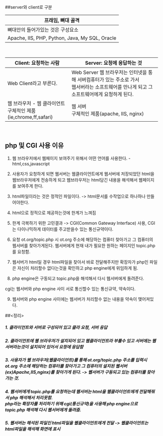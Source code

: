 ##server와 client로 구분

프래임, 뼈대 골격 |
---------------------|
뼈대안의 들어가있는 것은 구성요소 | 
Apache, IIS, PHP, Python, Java, My SQL, Oracle |

<br/>

Client: 요청하는 사람 | Server: 요청에 응답하는 것
-----------------------|-----------------------------------
Web Client라고 부른다.| Web Server 웹 브라우저는 인터넷을 통해 서버컴퓨터가 있는 주소로 가서 <br/> 웹서버라는 소프트웨어를 만나게 되고 그 소프트웨어에게 요청하게 된다.
웹 브라우저 - 웹 클라이언트<br/>구체적인 제품(ie,chrome,ff,safari) | 웹 서버<br/>구체적인 제품(apache, IIS, nginx)

<br/>

## php 및 CGI 사용 이유

1. 웹 브라우저에서 웹페이지 보여주기 위해서 어떤 언어를 사용한다. - html,css,javascript

2. 사용자가 요청하게 되면 웹서버는 웹클라이언트에게 웹서버에 저장되었던 html을 웹브라우저에게 전송하게 되고 웹브라우저는 html담긴 내용을 해석해서 웹페이지를 보여주게 한다. 

3. html파일이라는 것은 정적인 파일이다. -> html문서를 수작업으로 하나하나 만들어야한다. 

4. html으로 정적으로 제공하는것에 한계가 느껴짐

5. 한계 극복하기 위한 고민결과 -> CGI(Common Gateway Interface) 사용, CGI는 다이나믹하게 데이터를 주고받을수 있는 통신규약이다.
 
6. 요청 ot.org/topic.php 시 ot.org 주소에 해당하는 컴퓨터 찾아가고 그 컴퓨터의 웹서버를 찾아가게된다. 웹서버에게 현재 내가 필요한 원하는 페이지인 topic.php를 요청함.

7. 웹서버가 html일 경우 html파일을 찾아서 바로 전달해주지만 확장자가 php인 파일은 자신이 처리할수 없다는것을 확인하고 php engine에게 위임하게 됨.

8. php engine은 구동되고 topic.php을 해석해서 다시 웹서버에게 돌려준다.

cgi는 웹서버와 php engine 사이 서로 통신할수 있는 통신규약, 약속이다.  


9. 웹서버와 php engine 사이에는 웹서버가 처리할수 없는 내용을 약속이 맺어져있다.


##<정리>

##### 1. 클라이언트와 서버로 구성되어 있고 클라 요청, 서버 응답

##### 2. 클라이언트에 웹 브라우저가 설치되어 있고 웹클라이언트라 부를수 있고 서버에는 웹서버라는것이 설치되어 있어서 요청에 응답함

##### 3. 사용자가 웹 브라우저(웹클라이언트)를 통해 ot.org/topic.php 주소를 입력시 ot.org 주소에 해당하는 컴퓨터를 찾아가고 그 컴퓨터의 설치된 웹서버(ex)Apache,IIS,nginx)를 찾아가게 된다. -> 웹서버가 구동되고 있는 컴퓨터를 찾아가는 것.

##### 4. 웹서버에게 topic.php를 요청하는데 웹서버는 html을 웹클라이언트에게 전달해줘서 php 해석해서 처리못함.<br>php라는 확장자를 처리하기 위해 cgi(통신규약)을 사용해 php engine으로 topic.php 해석해 다시 웹서버에게 돌려줌.

##### 5. 웹서버는 해석된 파일인 html파일을 웹클라이언트에게 전달 -> 웹클라이언트는 html파일을 해석해 화면에 표시
 


